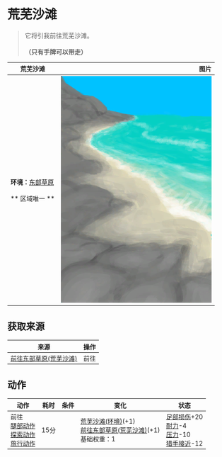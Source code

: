 # 荒芜沙滩  
> 它将引我前往荒芜沙滩。<br><br><b>（只有手牌可以带走）</b>  
  
  荒芜沙滩  |   图片   
 ----  |  ----:   
 **环境：**[东部草原](GrasslandsE.md)<br><br>** 区域唯一 **  |  ![](Sprite/DesolateBeach.png)   
  
## 获取来源  
来源  |  操作  
----  |  ----  
[前往东部草原(荒芜沙滩)](Path_DesolateBeachToGrasslandsE.md)  |  前往  
## 动作  
动作  |  耗时  |  条件  |  变化  |  状态  
----  |  ----  |  ----  |  ----  |  ----  
前往<br>[腿部动作](LegAction.md)<br>[探索动作](SlipperyAction.md)<br>[旅行动作](TravelAction.md)  |  15分  |    |  [荒芜沙滩(环境)](Env_DesolateBeach.md)(+1)<br>[前往东部草原(荒芜沙滩)](Path_DesolateBeachToGrasslandsE.md)(+1)<br>基础权重：1<br>  |  [足部损伤](FootDamage.md)+20<br>[耐力](Stamina.md)-4<br>[压力](Stress.md)-10<br>[猎手接近](HuntersProximity.md)-12  

